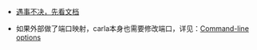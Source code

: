 * [遇事不决，先看文档](https://carla.readthedocs.io/en/0.9.15/)

* 如果外部做了端口映射，carla本身也需要修改端口，详见：[Command-line options](https://carla.readthedocs.io/en/latest/start_quickstart/#command-line-options)